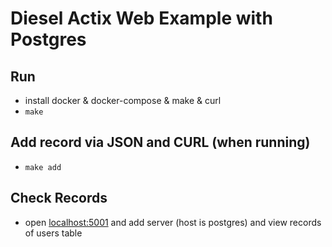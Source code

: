 # Diesel Actix Web Example with Postgres

## Run

- install docker & docker-compose & make & curl
- ``` make ```

## Add record via JSON and CURL (when running)

- ``` make add ```

## Check Records

- open [localhost:5001](http://localhost:5001) and add server (host is postgres) and view records of users table
